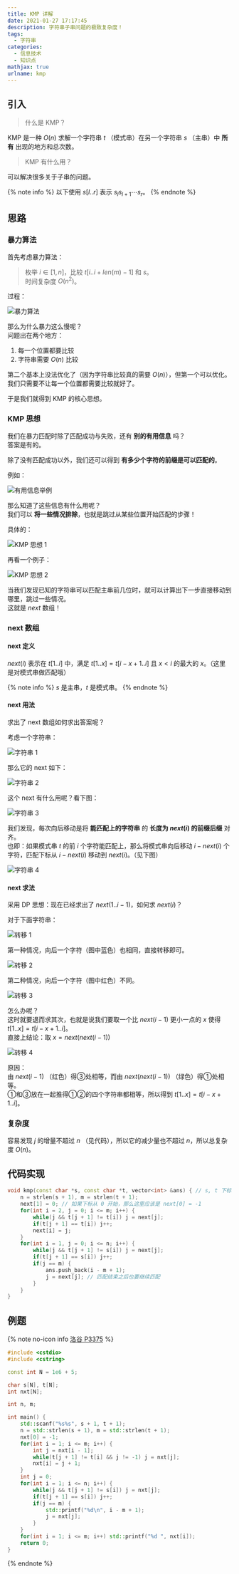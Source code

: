 ```yaml
---
title: KMP 详解
date: 2021-01-27 17:17:45
description: 字符串子串问题的极致复杂度！
tags:
  - 字符串
categories:
  - 信息技术
  - 知识点
mathjax: true
urlname: kmp
---
```


## 引入

> 什么是 KMP？

KMP 是一种 $O(n)$ 求解一个字符串 $t$ （模式串）在另一个字符串 $s$ （主串）中 **所有** 出现的地方和总次数。

> KMP 有什么用？

可以解决很多关于子串的问题。

{% note info %}
以下使用 $s[l .. r]$ 表示 $s_ls_{l + 1}\cdots s_r$。
{% endnote %}

## 思路

### 暴力算法

首先考虑暴力算法：

> 枚举 $i \in [1, n]$，比较 $t[i .. i + len(m) - 1]$ 和 $s$。  
> 时间复杂度 $O(n^2)$。

过程：

![暴力算法](KMP-详解/暴力.gif)

那么为什么暴力这么慢呢？  
问题出在两个地方：

1. 每一个位置都要比较
2. 字符串需要 $O(n)$ 比较

第二个基本上没法优化了（因为字符串比较真的需要 $O(n)$），但第一个可以优化。  
我们只需要不让每一个位置都需要比较就好了。

于是我们就得到 KMP 的核心思想。

### KMP 思想

我们在暴力匹配时除了匹配成功与失败，还有 **别的有用信息** 吗？  
答案是有的。

除了没有匹配成功以外，我们还可以得到 **有多少个字符的前缀是可以匹配的**。

例如：

![有用信息举例](KMP-详解/有用信息举例.png)

那么知道了这些信息有什么用呢？  
我们可以 **将一些情况排除**，也就是跳过从某些位置开始匹配的步骤！

具体的：

![KMP 思想 1](KMP-详解/KMP思想1.gif)

再看一个例子：

![KMP 思想 2](KMP-详解/KMP思想2.gif)

当我们发现已知的字符串可以匹配主串前几位时，就可以计算出下一步直接移动到哪里，跳过一些情况。  
这就是 $next$ 数组！

### next 数组

#### next 定义

$next(i)$ 表示在 $t[1 .. i]$ 中，满足 $t[1 .. x] = t[i - x + 1 .. i]$ 且 $x < i$ 的最大的 $x$。（这里是对模式串做匹配哦）

{% note info %}
$s$ 是主串，$t$ 是模式串。
{% endnote %}

#### next 用法

求出了 next 数组如何求出答案呢？

考虑一个字符串：

![字符串 1](KMP-详解/用法1.png)

那么它的 next 如下：

![字符串 2](KMP-详解/用法2.png)

这个 next 有什么用呢？看下图：

![字符串 3](KMP-详解/用法3.png)

我们发现，每次向后移动是将 **能匹配上的字符串** 的 **长度为 $next(i)$ 的前缀后缀** 对齐。  
也即：如果模式串 $t$ 的前 $i$ 个字符能匹配上，那么将模式串向后移动 $i - next(i)$ 个字符，匹配下标从 $i - next(i)$ 移动到 $next(i)$。（见下图）

![字符串 4](KMP-详解/用法4.png)

#### next 求法

采用 DP 思想：现在已经求出了 $next(1 .. i - 1)$，如何求 $next(i)$？

对于下面字符串：

![转移 1](KMP-详解/转移1.png)

第一种情况，向后一个字符（图中蓝色）也相同，直接转移即可。

![转移 2](KMP-详解/转移2.png)

第二种情况，向后一个字符（图中红色）不同。

![转移 3](KMP-详解/转移3.png)

怎么办呢？  
这时就要退而求其次，也就是说我们要取一个比 $next(i - 1)$ 更小一点的 $x$ 使得 $t[1 .. x] = t[i - x + 1 .. i]$。  
直接上结论：取 $x = next(next(i - 1))$

![转移 4](KMP-详解/转移4.png)

原因：  
由 $next(i - 1)$ （红色）得③处相等，而由 $next(next(i - 1))$ （绿色）得①处相等。  
①和③放在一起推得①②的四个字符串都相等，所以得到 $t[1 .. x] = t[i - x + 1 .. i]$。

### 复杂度

容易发现 $j$ 的增量不超过 $n$ （见代码），所以它的减少量也不超过 $n$，所以总复杂度 $O(n)$。

## 代码实现

``` cpp
void kmp(const char *s, const char *t, vector<int> &ans) { // s, t 下标从 1 开始
    n = strlen(s + 1), m = strlen(t + 1);
    next[1] = 0; // 如果下标从 0 开始，那么这里应该是 next[0] = -1
    for(int i = 2, j = 0; i <= m; i++) {
        while(j && t[j + 1] != t[i]) j = next[j];
        if(t[j + 1] == t[i]) j++;
        next[i] = j;
    }
    for(int i = 1, j = 0; i <= n; i++) {
        while(j && t[j + 1] != s[i]) j = next[j];
        if(t[j + 1] == s[i]) j++;
        if(j == m) {
            ans.push_back(i - m + 1);
            j = next[j]; // 匹配结束之后也要继续匹配
        }
    }
}
```

## 例题

{% note no-icon info [洛谷 P3375](https://www.luogu.com.cn/problem/P3375) %}
```cpp
#include <cstdio>
#include <cstring>

const int N = 1e6 + 5;

char s[N], t[N];
int nxt[N];

int n, m;

int main() {
	std::scanf("%s%s", s + 1, t + 1);
	n = std::strlen(s + 1), m = std::strlen(t + 1);
	nxt[0] = -1;
	for(int i = 1; i <= m; i++) {
		int j = nxt[i - 1];
		while(t[j + 1] != t[i] && j != -1) j = nxt[j];
		nxt[i] = j + 1;
	}
	int j = 0;
	for(int i = 1; i <= n; i++) {
		while(j && t[j + 1] != s[i]) j = nxt[j];
		if(t[j + 1] == s[i]) j++;
		if(j == m) {
			std::printf("%d\n", i - m + 1);
			j = nxt[j];
		}
	}
	for(int i = 1; i <= m; i++) std::printf("%d ", nxt[i]);
	return 0;
}
```
{% endnote %}

